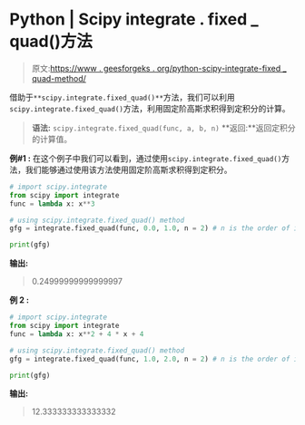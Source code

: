 # Python | Scipy integrate . fixed _ quad()方法

> 原文:[https://www . geesforgeks . org/python-scipy-integrate-fixed _ quad-method/](https://www.geeksforgeeks.org/python-scipy-integrate-fixed_quad-method/)

借助于`**scipy.integrate.fixed_quad()**`方法，我们可以利用`scipy.integrate.fixed_quad()`方法，利用固定阶高斯求积得到定积分的计算。

> **语法:** `scipy.integrate.fixed_quad(func, a, b, n)`
> **返回:**返回定积分的计算值。

**例#1 :**
在这个例子中我们可以看到，通过使用`scipy.integrate.fixed_quad()`方法，我们能够通过使用该方法使用固定阶高斯求积得到定积分。

```py
# import scipy.integrate
from scipy import integrate
func = lambda x: x**3

# using scipy.integrate.fixed_quad() method
gfg = integrate.fixed_quad(func, 0.0, 1.0, n = 2) # n is the order of integration

print(gfg)
```

**输出:**

> 0.24999999999999997

**例 2 :**

```py
# import scipy.integrate
from scipy import integrate
func = lambda x: x**2 + 4 * x + 4

# using scipy.integrate.fixed_quad() method
gfg = integrate.fixed_quad(func, 1.0, 2.0, n = 2) # n is the order of integration

print(gfg)
```

**输出:**

> 12.333333333333332